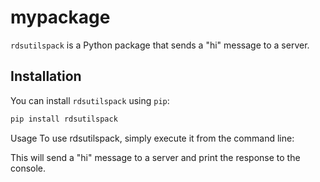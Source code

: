 # mypackage

`rdsutilspack` is a Python package that sends a "hi" message to a server.

## Installation

You can install `rdsutilspack` using `pip`:

```bash
pip install rdsutilspack

```
Usage
To use rdsutilspack, simply execute it from the command line:

This will send a "hi" message to a server and print the response to the console.
